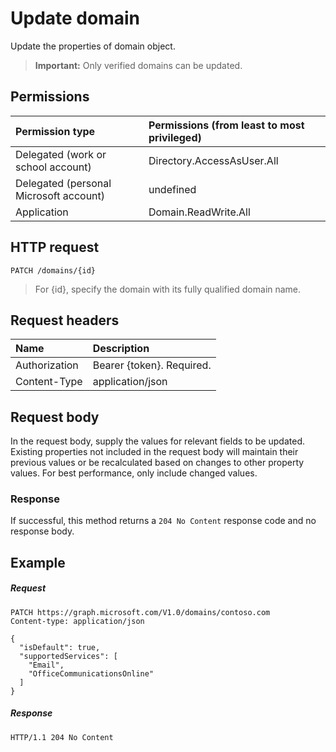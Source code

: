 # Update domain

Update the properties of domain object.

> **Important:**
> Only verified domains can be updated.

## Permissions



|Permission type      | Permissions (from least to most privileged)              | 
|:--------------------|:---------------------------------------------------------| 
|Delegated (work or school account) | Directory.AccessAsUser.All    | 
|Delegated (personal Microsoft account) | undefined    | 
|Application | Domain.ReadWrite.All | 

## HTTP request
<!-- { "blockType": "ignored" } -->
```http
PATCH /domains/{id}
```

> For {id}, specify the domain with its fully qualified domain name.

## Request headers

| Name       | Description|
|:-----------|:-----------|
| Authorization  | Bearer {token}. Required. |
| Content-Type  | application/json |

## Request body

In the request body, supply the values for relevant fields to be updated. Existing properties not included in the request body will maintain their previous values or be recalculated based on changes to other property values. For best performance, only include changed values.

### Response

If successful, this method returns a `204 No Content` response code and no response body.

## Example
##### Request

<!-- {
  "blockType": "request",
  "name": "update_domain"
}-->
```http
PATCH https://graph.microsoft.com/V1.0/domains/contoso.com
Content-type: application/json

{
  "isDefault": true,
  "supportedServices": [
    "Email",
    "OfficeCommunicationsOnline"
  ]
}
```

##### Response

<!-- {
  "blockType": "response",
  "truncated": true,
  "@odata.type": "microsoft.graph.domain"
} -->
```http
HTTP/1.1 204 No Content
```

<!-- uuid: 8fcb5dbc-d5aa-4681-8e31-b001d5168d79
2015-10-25 14:57:30 UTC -->
<!-- {
  "type": "#page.annotation",
  "description": "Update domain",
  "keywords": "",
  "section": "documentation",
  "tocPath": ""
}-->